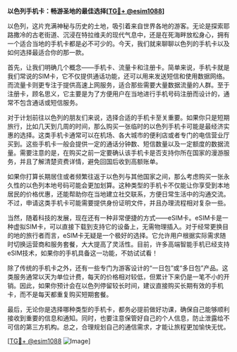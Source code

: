 **以色列手机卡：畅游圣地的最佳选择[[TG💪+ @esim1088](https://t.me/s/esim1088)]**

以色列，这片充满神秘与历史的土地，吸引着来自世界各地的游客。无论是探索耶路撒冷的古老街道、沉浸在特拉维夫的现代气息中，还是在死海畔放松身心，拥有一个适合当地的手机卡都是必不可少的。今天，我们就来聊聊以色列的手机卡以及如何选择最适合你的那一款。

首先，让我们明确几个概念——手机卡、流量卡和注册卡。简单来说，手机卡就是我们常说的SIM卡，它不仅提供通话功能，还可以用来发送短信和使用数据网络。而流量卡则更专注于提供高速上网服务，适合那些需要大量数据流量的人群。至于注册卡，顾名思义，它主要是为了方便用户在当地进行手机号码注册而设计的，通常不包含通话或短信服务。

对于计划前往以色列的朋友们来说，选择合适的手机卡至关重要。如果你只是短期旅行，比如几天到几周的时间，那么购买一张临时的以色列手机卡可能是最经济实惠的选择。这类手机卡通常可以在机场、各大城市的便利店或者专门的电信营业厅买到。这些手机卡一般会提供一定的通话分钟数、短信数量以及一定额度的数据流量。需要注意的是，在购买之前一定要确认该手机卡是否支持你所在国家的漫游服务，并且了解清楚资费详情，避免回国后收到高额账单。

如果你打算长期居住或者频繁往返于以色列与其他国家之间，那么考虑购买一张永久性的以色列本地号码可能会更加划算。这种类型的手机卡不仅能让你享受到本地居民的价格优惠，还能帮助你在当地建立社交联系，方便日常生活中的沟通交流。不过，申请这类手机卡可能需要提供身份证明文件，并且办理流程相对复杂一些。

当然，随着科技的发展，现在还有一种非常便捷的方式——eSIM卡。eSIM卡是一种虚拟SIM卡，可以直接下载到支持它的设备上，无需物理插入。对于经常更换目的地的旅行者而言，eSIM卡无疑是一个极好的选择。它允许用户根据实际需求随时切换运营商和服务套餐，大大提高了灵活性。目前，许多高端智能手机已经支持eSIM技术，如果你的手机具备这一功能，不妨试试看！

除了传统的手机卡之外，还有一些专门为游客设计的“一日包”或“多日包”产品。这类服务通常以天为单位计费，每天的价格相对较低，但累计下来仍是一笔不小的开销。因此，如果你预计会在以色列停留较长时间，建议直接购买长期有效的手机卡，而不是每天都重复购买短期套餐。

最后，无论你是选择哪种类型的手机卡，都务必提前做好功课，确保自己能够顺利接收到重要的信息和通知。同时，也要注意保管好自己的个人信息，防止泄露给不可信的第三方机构。总之，合理规划自己的通信需求，才能让旅程更加愉快无忧。

[[TG💪+ @esim1088](https://t.me/s/esim1088) ![Image](https://i.postimg.cc/4NQfJmqS/Snipaste-2025-05-13-00-14-12.png)]